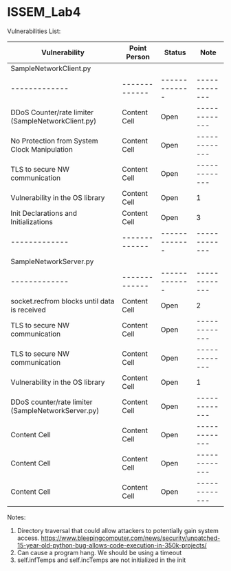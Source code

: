 # ISSEM_Lab4

Vulnerabilities List:


| Vulnerability  | Point Person  |  Status       | Note       | 
| -------------  | ------------- | ------------- | ------------- |
| SampleNetworkClient.py  
| -------------  | ------------- | ------------- | ------------- |
| DDoS Counter/rate limiter (SampleNetworkClient.py)   | Content Cell  | Open  | ------------- |
| No Protection from System Clock Manipulation   | Content Cell  | Open  | ------------- |
| TLS to secure NW communication   | Content Cell  | Open  | ------------- |
| Vulnerability in the OS library   | Content Cell  | Open  |  1 |
| Init Declarations and Initializations   | Content Cell  | Open  |  3 |
| -------------  | ------------- | ------------- | ------------- | 
| SampleNetworkServer.py 
| -------------  | ------------- | ------------- | ------------- | 
| socket.recfrom blocks until data is received  | Content Cell  | Open  | 2 |
| TLS to secure NW communication   | Content Cell  | Open  | ------------- |
| TLS to secure NW communication   | Content Cell  | Open  | ------------- |
| Vulnerability in the OS library   | Content Cell  | Open  |  1 |
| DDoS counter/rate limiter (SampleNetworkServer.py)  | Content Cell  | Open  | ------------- |
| Content Cell   | Content Cell  | Open  |  ------------- |
| Content Cell   | Content Cell  | Open  | ------------- |
| Content Cell   | Content Cell  | Open  |  ------------- |


Notes:
1. Directory traversal that could allow attackers to potentially gain system access. https://www.bleepingcomputer.com/news/security/unpatched-15-year-old-python-bug-allows-code-execution-in-350k-projects/
2. Can cause a program hang. We should be using a timeout
3. self.infTemps and self.incTemps are not initialized in the init
